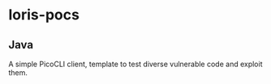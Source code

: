 # loris-pocs

## Java

A simple PicoCLI client, template to test diverse vulnerable code and exploit
them.

